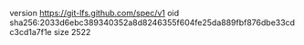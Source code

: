 version https://git-lfs.github.com/spec/v1
oid sha256:2033d6ebc389340352a8d8246355f604fe25da889fbf876dbe33cdc3cd1a7f1e
size 2522
